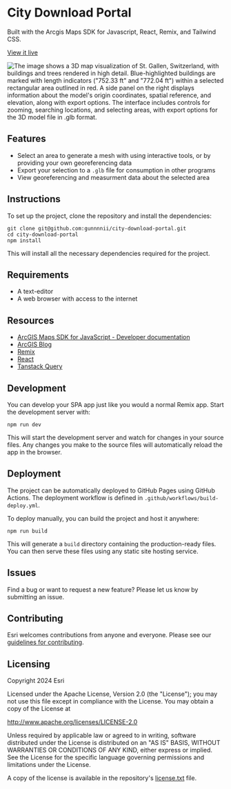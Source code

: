 # City Download Portal

Built with the Arcgis Maps SDK for Javascript, React, Remix, and Tailwind CSS.

[View it live](https://gunnnnii.github.io/city-download-portal/)

![The image shows a 3D map visualization of St. Gallen, Switzerland, with buildings and trees rendered in high detail. Blue-highlighted buildings are marked with length indicators ("752.33 ft" and "772.04 ft") within a selected rectangular area outlined in red. A side panel on the right displays information about the model's origin coordinates, spatial reference, and elevation, along with export options. The interface includes controls for zooming, searching locations, and selecting areas, with export options for the 3D model file in .glb format.](https://github.com/user-attachments/assets/15cb1550-4854-4853-8a66-6a995142efcd)

## Features

- Select an area to generate a mesh with using interactive tools, or by providing your own georeferencing data
- Export your selection to a `.glb` file for consumption in other programs
- View georeferencing and measurment data about the selected area

## Instructions

To set up the project, clone the repository and install the dependencies:

```shell
git clone git@github.com:gunnnnii/city-download-portal.git
cd city-download-portal
npm install
```

This will install all the necessary dependencies required for the project.

## Requirements

- A text-editor
- A web browser with access to the internet

## Resources

- [ArcGIS Maps SDK for JavaScript - Developer documentation](https://developers.arcgis.com/javascript/latest/)
- [ArcGIS Blog](http://blogs.esri.com/esri/arcgis/)
- [Remix](https://remix.run/)
- [React](https://react.dev/)
- [Tanstack Query](https://tanstack.com/query/latest)

## Development

You can develop your SPA app just like you would a normal Remix app. Start the development server with:

```shell
npm run dev
```

This will start the development server and watch for changes in your source files. Any changes you make to the source files will automatically reload the app in the browser.

## Deployment

The project can be automatically deployed to GitHub Pages using GitHub Actions. The deployment workflow is defined in `.github/workflows/build-deploy.yml`.

To deploy manually, you can build the project and host it anywhere:

```shell
npm run build
```

This will generate a `build` directory containing the production-ready files. You can then serve these files using any static site hosting service.

## Issues

Find a bug or want to request a new feature? Please let us know by submitting an issue.

## Contributing

Esri welcomes contributions from anyone and everyone. Please see our [guidelines for contributing](https://github.com/esri/contributing).

## Licensing

Copyright 2024 Esri

Licensed under the Apache License, Version 2.0 (the "License");
you may not use this file except in compliance with the License.
You may obtain a copy of the License at

http://www.apache.org/licenses/LICENSE-2.0

Unless required by applicable law or agreed to in writing, software
distributed under the License is distributed on an "AS IS" BASIS,
WITHOUT WARRANTIES OR CONDITIONS OF ANY KIND, either express or implied.
See the License for the specific language governing permissions and
limitations under the License.

A copy of the license is available in the repository's [license.txt](https://raw.github.com/Esri/quickstart-map-js/master/license.txt) file.

